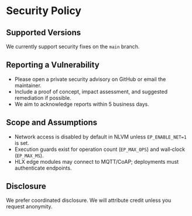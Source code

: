 # Security Policy

## Supported Versions

We currently support security fixes on the `main` branch.

## Reporting a Vulnerability

- Please open a private security advisory on GitHub or email the maintainer.
- Include a proof of concept, impact assessment, and suggested remediation if possible.
- We aim to acknowledge reports within 5 business days.

## Scope and Assumptions

- Network access is disabled by default in NLVM unless `EP_ENABLE_NET=1` is set.
- Execution guards exist for operation count (`EP_MAX_OPS`) and wall‑clock (`EP_MAX_MS`).
- HLX edge modules may connect to MQTT/CoAP; deployments must authenticate endpoints.

## Disclosure

We prefer coordinated disclosure. We will attribute credit unless you request anonymity.

